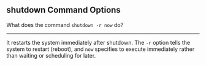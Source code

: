 ## shutdown Command Options

What does the command `shutdown -r now` do?

---

It restarts the system immediately after shutdown. The `-r` option tells the system to restart (reboot), and `now` specifies to execute immediately rather than waiting or scheduling for later.

